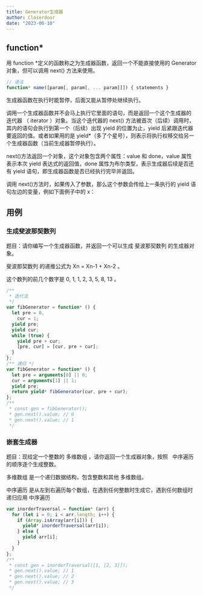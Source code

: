 ```yaml
---
title: Generator生成器
author: Closerdoor
date: "2023-06-10"
---
```


## function\*

用 function \*定义的函数称之为生成器函数，返回一个不能直接使用的 Generator 对象，但可以调用 next() 方法来使用。

```js
// 语法
function* name([param[, param[, ... param]]]) { statements }
```

生成器函数在执行时能暂停，后面又能从暂停处继续执行。

调用一个生成器函数并不会马上执行它里面的语句，而是返回一个这个生成器的 迭代器 （ iterator ）对象。当这个迭代器的 next() 方法被首次（后续）调用时，其内的语句会执行到第一个（后续）出现 yield 的位置为止，yield 后紧跟迭代器要返回的值。或者如果用的是 yield\*（多了个星号），则表示将执行权移交给另一个生成器函数（当前生成器暂停执行）。

next()方法返回一个对象，这个对象包含两个属性：value 和 done，value 属性表示本次 yield 表达式的返回值，done 属性为布尔类型，表示生成器后续是否还有 yield 语句，即生成器函数是否已经执行完毕并返回。

调用 next()方法时，如果传入了参数，那么这个参数会传给上一条执行的 yield 语句左边的变量，例如下面例子中的 x：

## 用例

### 生成斐波那契数列

题目：请你编写一个生成器函数，并返回一个可以生成 斐波那契数列 的生成器对象。

斐波那契数列 的递推公式为 Xn = Xn-1 + Xn-2 。

这个数列的前几个数字是 0, 1, 1, 2, 3, 5, 8, 13 。

```js
/**
 * 迭代法
 */
var fibGenerator = function* () {
  let pre = 0,
    cur = 1;
  yield pre;
  yield cur;
  while (true) {
    yield pre + cur;
    [pre, cur] = [cur, pre + cur];
  }
};
/** 递归 */
var fibGenerator = function* () {
  let pre = arguments[0] || 0;
  cur = arguments[1] || 1;
  yield pre;
  return yield* fibGenerator(cur, pre + cur);
};
/**
 * const gen = fibGenerator();
 * gen.next().value; // 0
 * gen.next().value; // 1
 */
```

### 嵌套生成器

题目：现给定一个整数的 多维数组 ，请你返回一个生成器对象，按照   中序遍历 的顺序逐个生成整数。

多维数组 是一个递归数据结构，包含整数和其他 多维数组。

中序遍历 是从左到右遍历每个数组，在遇到任何整数时生成它，遇到任何数组时递归应用 中序遍历

```js
var inorderTraversal = function* (arr) {
  for (let i = 0; i < arr.length; i++) {
    if (Array.isArray(arr[i])) {
      yield* inorderTraversal(arr[i]);
    } else {
      yield arr[i];
    }
  }
};
/**
 * const gen = inorderTraversal([1, [2, 3]]);
 * gen.next().value; // 1
 * gen.next().value; // 2
 * gen.next().value; // 3
 */
```
